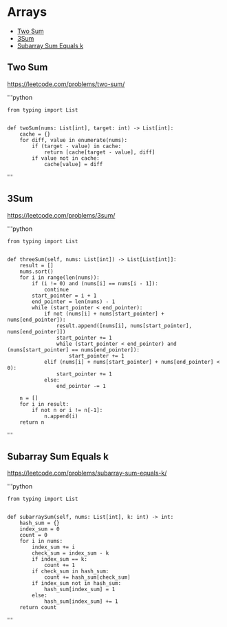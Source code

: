 # Arrays

+ [Two Sum](#two-sum)
+ [3Sum](#3sum)
+ [Subarray Sum Equals k](#subarray-sum-equals-k)

## Two Sum

https://leetcode.com/problems/two-sum/

'''python

    
    from typing import List


    def twoSum(nums: List[int], target: int) -> List[int]:
        cache = {}
        for diff, value in enumerate(nums):
            if (target - value) in cache:
                return [cache[target - value], diff]
            if value not in cache:
                cache[value] = diff   
    
    
'''

## 3Sum

https://leetcode.com/problems/3sum/

'''python


    from typing import List


    def threeSum(self, nums: List[int]) -> List[List[int]]:
        result = []
        nums.sort()
        for i in range(len(nums)):
            if (i != 0) and (nums[i] == nums[i - 1]):
                continue
            start_pointer = i + 1
            end_pointer = len(nums) - 1
            while (start_pointer < end_pointer):
                if not (nums[i] + nums[start_pointer] + nums[end_pointer]):
                    result.append([nums[i], nums[start_pointer], nums[end_pointer]])
                    start_pointer += 1
                    while (start_pointer < end_pointer) and (nums[start_pointer] == nums[end_pointer]):
                        start_pointer += 1
                elif (nums[i] + nums[start_pointer] + nums[end_pointer] < 0):
                    start_pointer += 1
                else:
                    end_pointer -= 1

        n = []
        for i in result:
            if not n or i != n[-1]:
                n.append(i)
        return n


'''

## Subarray Sum Equals k

https://leetcode.com/problems/subarray-sum-equals-k/

'''python


    from typing import List


    def subarraySum(self, nums: List[int], k: int) -> int:
        hash_sum = {}
        index_sum = 0
        count = 0
        for i in nums:
            index_sum += i
            check_sum = index_sum - k
            if index_sum == k:
                count += 1
            if check_sum in hash_sum:
                count += hash_sum[check_sum]
            if index_sum not in hash_sum:
                hash_sum[index_sum] = 1
            else:
                hash_sum[index_sum] += 1
        return count


'''

